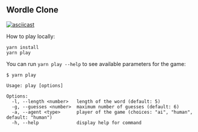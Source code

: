 ## Wordle Clone

[![asciicast](https://asciinema.org/a/5h2Be1cIUnAE1xLDqKnRF2Ffk.svg)](https://asciinema.org/a/5h2Be1cIUnAE1xLDqKnRF2Ffk)

How to play locally:

```
yarn install
yarn play
```

You can run `yarn play --help` to see available parameters for the game:

```
$ yarn play

Usage: play [options]

Options:
  -l, --length <number>   length of the word (default: 5)
  -g, --guesses <number>  maximum number of guesses (default: 6)
  -a, --agent <type>      player of the game (choices: "ai", "human", default: "human")
  -h, --help              display help for command
```
